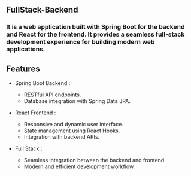 ## FullStack-Backend

### It is a web application built with Spring Boot for the backend and React for the frontend. It provides a seamless full-stack development experience for building modern web applications.


## Features
- Spring Boot Backend :
  - RESTful API endpoints.
  - Database integration with Spring Data JPA.

- React Frontend :
  - Responsive and dynamic user interface.
  - State management using React Hooks.
  - Integration with backend APIs.

- Full Stack :
  - Seamless integration between the backend and frontend.
  - Modern and efficient development workflow.
